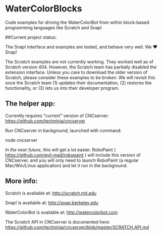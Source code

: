 WaterColorBlocks
================

Code examples for driving the WaterColorBot from within block-based programming languages like Scratch and Snap!

##Current project status:

The Snap! interface and examples are tested, and behave very well.  We :heart: Snap!


The Scratch examples are not currently working. They worked well as of Scratch version 404.  However, the Scratch team has partially disabled the extension interface. Unless you care to download the older version of Scratch, please consider these examples to be broken. We will revisit this once the Scratch team (1) updates their documentation, (2) restores the functionality, or (3) lets us into their developer program.



## The helper app:
Currently requires "current" version of CNCserver:  https://github.com/techninja/cncserver

Run CNCserver in background, launched with command:

  node cncserver
  
*In the near future*, this will get a lot easier. RoboPaint ( https://github.com/evil-mad/robopaint ) will include this version of CNCserver, and you will only need to launch RoboPaint (a regular Mac/Win/Linux application) and let it run in the background.  
  
## More info:

Scratch is available at: http://scratch.mit.edu

Snap! is available at: http://snap.berkeley.edu

WaterColorBot is available at: http://watercolorbot.com

The Scratch API in CNCserver is documented here: https://github.com/techninja/cncserver/blob/master/SCRATCH.API.md
